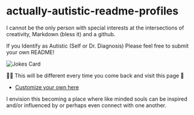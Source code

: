 # actually-autistic-readme-profiles

I cannot be the only person with special interests at the intersections of creativity, Markdown (bless it) and a github. 

If you Identify as Autistic (Self or Dr. Diagnosis) Please feel free to submit your own README!

![Jokes Card](https://readme-jokes.vercel.app/api)

☝🏾 This will be different every time you come back and visit this page 🤣
  + [Customize your own here](https://github.com/ABSphreak/readme-jokes) 

I envision this becoming a place where like minded souls can be inspired and/or influenced by or perhaps even connect with one another. 
